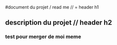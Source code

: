 #document du projet / read me // = header h1
## description du projet     // header  h2
### test pour merger de moi meme

